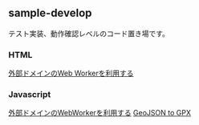 ## sample-develop
テスト実装、動作確認レベルのコード置き場です。

### HTML
[外部ドメインのWeb Workerを利用する](https://blog.abct93.com/sample-develop/html/SampleWorker.html)

### Javascript
[外部ドメインのWebWorkerを利用する](https://blog.abct93.com/sample-develop/js/SampleWorker.js)
[GeoJSON to GPX](https://blog.abct93.com/sample-develop/js/GpxConvert.js)
